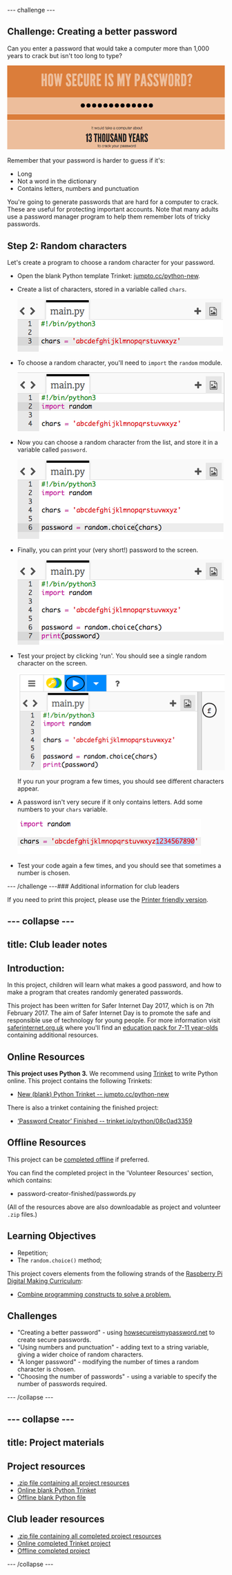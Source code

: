 --- challenge ---
## Challenge: Creating a better password
Can you enter a password that would take a computer more than 1,000 years to crack but isn't too long to type?

![screenshot](images/passwords-13000.png)

Remember that your password is harder to guess if it's:

+ Long
+ Not a word in the dictionary
+ Contains letters, numbers and punctuation

You're going to generate passwords that are hard for a computer to crack. These are useful for protecting important accounts. Note that many adults use a password manager program to help them remember lots of tricky passwords.


## Step 2: Random characters

Let's create a program to choose a random character for your password.



+ Open the blank Python template Trinket: <a href="http://jumpto.cc/python-new" target="_blank">jumpto.cc/python-new</a>. 
+ Create a list of characters, stored in a variable called `chars`.

	![screenshot](images/passwords-chars.png)

+ To choose a random character, you'll need to `import` the `random` module.

	![screenshot](images/passwords-import.png)

+ Now you can choose a random character from the list, and store it in a variable called `password`.

	![screenshot](images/passwords-choose.png)

+ Finally, you can print your (very short!) password to the screen.

	![screenshot](images/passwords-print.png)

+ Test your project by clicking 'run'. You should see a single random character on the screen.

	![screenshot](images/passwords-test-letters.png)

	If you run your program a few times, you should see different characters appear.

+ A password isn't very secure if it only contains letters. Add some numbers to your `chars` variable.

	![screenshot](images/passwords-numbers.png)

+ Test your code again a few times, and you should see that sometimes a number is chosen.




--- /challenge ---### Additional information for club leaders

If you need to print this project, please use the [Printer friendly version](./print).


--- collapse ---
---
title: Club leader notes
---


## Introduction:

In this project, children will learn what makes a good password, and how to make a program that creates randomly generated passwords.

This project has been written for Safer Internet Day 2017, which is on 7th February 2017. The aim of Safer Internet Day is to promote the safe and responsible use of technology for young people. For more information visit [saferinternet.org.uk](https://www.saferinternet.org.uk/) where you'll find an [education pack for 7-11 year-olds](https://d1afx9quaogywf.cloudfront.net/cdn/farfuture/_-EgL7dYtxtypvvDcNCE53bYE-OMfdH59vaJ5XPcoG4/mtime:1483547665/sites/default/files/SID2017%20Education%20Pack%20for%207-11%20year%20olds_0.zip) containing additional resources.

## Online Resources

__This project uses Python 3.__ We recommend using [Trinket](https://trinket.io/) to write Python online. This project contains the following Trinkets:

+ [New (blank) Python Trinket -- jumpto.cc/python-new](http://jumpto.cc/python-new)

There is also a trinket containing the finished project:

+ [‘Password Creator’ Finished -- trinket.io/python/08c0ad3359](https://trinket.io/python/08c0ad3359)

## Offline Resources
This project can be [completed offline](https://www.codeclubprojects.org/en-GB/resources/python-working-offline/) if preferred.

You can find the completed project in the 'Volunteer Resources' section, which contains:

+ password-creator-finished/passwords.py

(All of the resources above are also downloadable as project and volunteer `.zip` files.)

## Learning Objectives
+ Repetition;
+ The `random.choice()` method;

This project covers elements from the following strands of the [Raspberry Pi Digital Making Curriculum](http://rpf.io/curriculum):

+ [Combine programming constructs to solve a problem.](https://www.raspberrypi.org/curriculum/programming/builder)

## Challenges
+ "Creating a better password" - using <a href="https://howsecureismypassword.net/" target="_blank">howsecureismypassword.net</a> to create secure passwords.
+ "Using numbers and punctuation" - adding text to a string variable, giving a wider choice of random characters.
+ "A longer password" - modifying the number of times a random character is chosen.
+ "Choosing the number of passwords" - using a variable to specify the number of passwords required.

--- /collapse ---


--- collapse ---
---
title: Project materials
---
## Project resources
* [.zip file containing all project resources](resources/password-generator-resources.zip)
* [Online blank Python Trinket](http://jumpto.cc/python-new)
* [Offline blank Python file](resources/new-new.py)

## Club leader resources
* [.zip file containing all completed project resources](resources/password-generator-finished.zip)
* [Online completed Trinket project](https://trinket.io/python/08c0ad3359)
* [Offline completed project](resources/password-generator-finished-passwords.py)

--- /collapse ---
